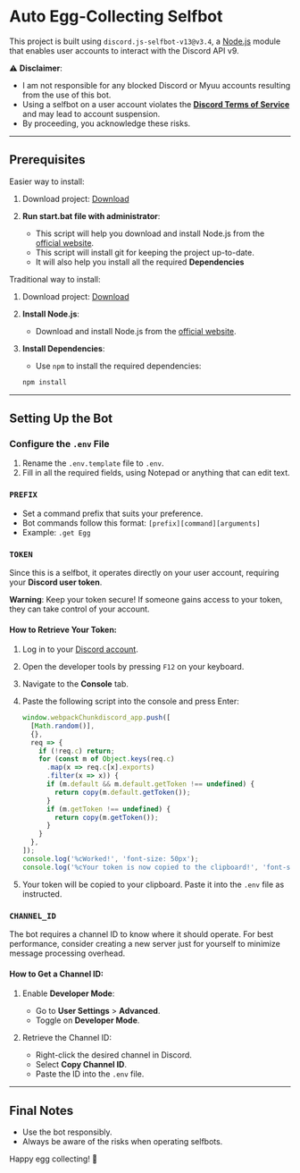 # Auto Egg-Collecting Selfbot

This project is built using `discord.js-selfbot-v13@v3.4`, a [Node.js](https://nodejs.org/) module that enables user accounts to interact with the Discord API v9.

⚠️ **Disclaimer**:

- I am not responsible for any blocked Discord or Myuu accounts resulting from the use of this bot.
- Using a selfbot on a user account violates the **[Discord Terms of Service](https://discord.com/terms)** and may lead to account suspension.
- By proceeding, you acknowledge these risks.

---

## Prerequisites

Easier way to install:

1. Download project: [Download](https://github.com/minhoag/myuu-egg-selfbot/archive/refs/heads/main.zip) 
2. **Run start.bat file with administrator**:

   - This script will help you download and install Node.js from the [official website](https://nodejs.org/en/download/package-manager).
   - This script will install git for keeping the project up-to-date.
   - It will also help you install all the required **Dependencies**

Traditional way to install:

1. Download project: [Download](https://github.com/minhoag/myuu-egg-selfbot/archive/refs/heads/main.zip)

2. **Install Node.js**:

   - Download and install Node.js from the [official website](https://nodejs.org/en/download/package-manager).

3. **Install Dependencies**:

   - Use `npm` to install the required dependencies:

   ```bash
   npm install
   ```

---

## Setting Up the Bot

### Configure the `.env` File

1. Rename the `.env.template` file to `.env`.
2. Fill in all the required fields, using Notepad or anything that can edit text.

### `PREFIX`

- Set a command prefix that suits your preference.
- Bot commands follow this format: `[prefix][command][arguments]`
- Example: `.get Egg`

### `TOKEN`

Since this is a selfbot, it operates directly on your user account, requiring your **Discord user token**.

**Warning**: Keep your token secure! If someone gains access to your token, they can take control of your account.

#### How to Retrieve Your Token:

1. Log in to your [Discord account](https://discord.com/).
2. Open the developer tools by pressing `F12` on your keyboard.
3. Navigate to the **Console** tab.
4. Paste the following script into the console and press Enter:

   ```javascript
   window.webpackChunkdiscord_app.push([
     [Math.random()],
     {},
     req => {
       if (!req.c) return;
       for (const m of Object.keys(req.c)
         .map(x => req.c[x].exports)
         .filter(x => x)) {
         if (m.default && m.default.getToken !== undefined) {
           return copy(m.default.getToken());
         }
         if (m.getToken !== undefined) {
           return copy(m.getToken());
         }
       }
     },
   ]);
   console.log('%cWorked!', 'font-size: 50px');
   console.log('%cYour token is now copied to the clipboard!', 'font-size: 16px');
   ```

5. Your token will be copied to your clipboard. Paste it into the `.env` file as instructed.

### `CHANNEL_ID`

The bot requires a channel ID to know where it should operate. For best performance, consider creating a new server just for yourself to minimize message processing overhead.

#### How to Get a Channel ID:

1. Enable **Developer Mode**:

   - Go to **User Settings** > **Advanced**.
   - Toggle on **Developer Mode**.

2. Retrieve the Channel ID:
   - Right-click the desired channel in Discord.
   - Select **Copy Channel ID**.
   - Paste the ID into the `.env` file.

---

## Final Notes

- Use the bot responsibly.
- Always be aware of the risks when operating selfbots.

Happy egg collecting! 🥚
